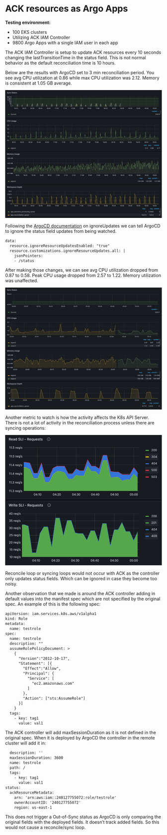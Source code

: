 # ACK resources as Argo Apps

**Testing environment:**
* 100 EKS clusters
* Utilizing ACK IAM Controller
* 9800 Argo Apps with a single IAM user in each app

The ACK IAM Controller is setup to update ACK resources every 10 seconds changing the lastTransitionTime in the status field. This is not normal behavior as the default reconciliation time is 10 hours.

Below are the results with ArgoCD set to 3 min reconciliation period. You see avg CPU utilization at 0.86 while max CPU utilization was 2.12. Memory is consistent at 1.05 GB average.

![](image.png)

Following the [ArgoCD documentation](https://argo-cd.readthedocs.io/en/stable/operator-manual/reconcile/) on ignoreUpdates we can tell ArgoCD to ignore the status field updates from being watched.

```
data:
  resource.ignoreResourceUpdatesEnabled: "true"
  resource.customizations.ignoreResourceUpdates.all: |
    jsonPointers:
    - /status
```

After making those changes, we can see avg CPU utilization dropped from 0.87 to 0.58. Peak CPU usage dropped from 2.57 to 1.22. Memory utilization was unaffected.

![](image2.png)

Another metric to watch is how the activity affects the K8s API Server. There is not a lot of activity in the reconciliation process unless there are syncing operations:

![](image3.png)

Reconcile loop or syncing loops would not occur with ACK as the controller only updates status fields. Which can be ignored in case they become too noisy.

Another observation that we made is around the ACK controller adding in default values into the manifest spec which are not specified by the original spec. An example of this is the following spec:

```
apiVersion: iam.services.k8s.aws/v1alpha1
kind: Role
metadata:
  name: testrole
spec:
  name: testrole
  description: ""
  assumeRolePolicyDocument: >
    {
      "Version":"2012-10-17",
      "Statement": [{
        "Effect":"Allow",
        "Principal": {
          "Service": [
            "ec2.amazonaws.com"
          ]
        },
        "Action": ["sts:AssumeRole"]
      }]
    }
  tags:
    - key: tag1
      value: val1
```

The ACK controller will add maxSessionDuration as it is not defined in the original spec. When it is deployed by ArgoCD the controller in the remote cluster will add it in:

```
  description: ''
  maxSessionDuration: 3600
  name: testrole
  path: /
  tags:
    - key: tag1
      value: val1
status:
  ackResourceMetadata:
    arn: 'arn:aws:iam::240127755072:role/testrole'
    ownerAccountID: '240127755072'
    region: us-east-1
```

This does not trigger a Out-of-Sync status as ArgoCD is only comparing the original fields with the deployed fields. It doesn’t track added fields. So this would not cause a reconcile/sync loop.